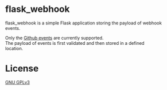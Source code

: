 
# flask_webhook

flask_webhook is a simple Flask application storing the payload of webhook events.

Only the [Github events](https://docs.github.com/en/developers/webhooks-and-events/webhook-events-and-payloads) are currently supported.  
The payload of events is first validated and then stored in a defined location.

# License

[GNU GPLv3](LICENSE)
